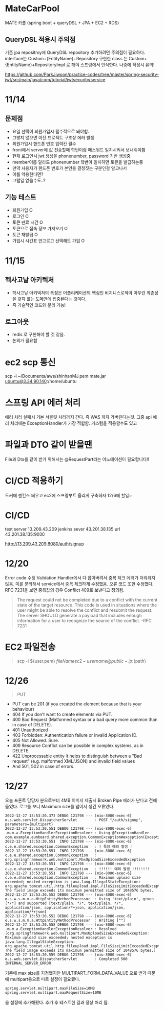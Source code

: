 # MateCarPool
MATE 카풀 (spring boot + queryDSL + JPA + EC2 + RDS)


## QueryDSL 적용시 주의점
기존 jpa repositroy에 QueryDSL repository 추가하려면 주의점이 필요하다.
interface는 Custom+{EntityName}+Repository
구현한 class 는 Custom+{EntityName}+RepositoryImpl 로 해야 
스프링에서 인식한다. 나중에 작성시 유의!

https://github.com/ParkJiwoon/practice-codes/tree/master/spring-security-jwt/src/main/java/com/tutorial/jwtsecurity/service

# 11/14 
## 문제점
- 요일 선택이 회원가입시 필수적으로 돼야함.
- 그렇지 않으면 이전 프로젝트 구조상 에러 발생
- 회원가입시 핸드폰 번호 입력칸 필수
- front에서 server에 값 전송할때 학번이랑 패스워드 일치시켜서 보내줘야함
- 현재 로그인시 jwt 생성을 phonenumber, password 기반 생성중
- member이름 달라도 phonenumber 학번이 일치하면 토큰을 발급하는중
- 만약 사용자가 핸드폰 번호가 본인을 결정짓는 구분인걸 알고나서
- 이를 악용한다면?
- 그럴일 없을수도..?
## 기능 테스트
- 회원가입 O
- 로그인 O
- 토큰 만료 시간 O
- 토큰으로 접속 정보 가져오기 O
- 토큰 재발급 O
- 가입시 시간표 안고르고 선택해도 가입 O


# 11/15
## 헥사고날 아키텍처
- 헥사고날 아키텍쳐의 특징은 어플리케이션의 핵심인 비지니스로직이 아무런 의존성을 갖지 않는 도메인에 집중된다는 것이다.
- 즉 기술적인 코드와 분리 가능!
## 로그아웃
- redis 로 구현해야 할 것 같음.
- 논의가 필요함


# ec2 scp 통신
scp -i ~/Documents/aws/shinhanMJ.pem mate.jar ubuntu@3.34.90.140:/home/ubuntu


# 스프링 API 에러 처리
에러 처리 실패시 기본 서블릿 처리까지 간다. 즉 WAS 까지 가버린다는것.
그중 api 에러 처리에는 ExceptionHandler가 가장 적합함. 커스텀을 적용할수도 있고

# 파일과 DTO 같이 받을땐
File과 Dto를 같이 받기 위해서는 @RequestPart라는 어노테이션이 필요합니다!!

# CI/CD 적용하기
도커에 젠킨스 띄우고 ec2에 스프링부트 올리게 구축하자 12/6에 할일~

# CI/CD

test server 13.209.43.209
jenkins sever 43.201.38.135
url 43.201.38.135:9000

http://13.209.43.209:8080/auth/signup

# 12/20
Error code 수정
Validation Handler에서 다 잡아버려서 중복 체크 에러가 처리되지 않음.
이를 분리해서 service에서 중복 체크하게 수정했음.
오류 코드 또한 수정했다.
RFC 7231을 보면 중복값의 경우 Conflict 409로 보낸다고 정의됨.
>The request could not be completed due to a conflict with the current state of the target resource. This code is used in situations where the user might be able to resolve the conflict and resubmit the request. The server SHOULD generate a payload that includes enough information for a user to recognize the source of the conflict.
-RFC 7231

# EC2 파일전송
>scp -i ${user.pem} ${fileName} ec2-username@public-ip:${path}


# 12/26
>PUT
- PUT can be 201 (if you created the element because that is your behaviour)
- 404 If you don't want to create elements via PUT.
- 400 Bad Request (Malformed syntax or a bad query more common than in case of DELETE). 
- 401 Unauthorized 
- 403 Forbidden: Authentication failure or invalid Application ID. 
- 405 Not Allowed. Sure. 
- 409 Resource Conflict can be possible in complex systems, as in DELETE. 
- 422 Unprocessable entity It helps to distinguish between a "Bad request" (e.g. malformed XML/JSON) and invalid field values 
- And 501, 502 in case of errors.

# 12/27
오늘 프론트 담당자 분으로부터 4MB 이미지 제출시 Broken Pipe 에러가 난다고 전해들었다. 로그를 보니 Maximum size를 넘어서 생긴 오류였다.
```shell
2022-12-27 13:53:20.373 DEBUG 121798 --- [nio-8080-exec-6] o.s.web.servlet.DispatcherServlet        : POST "/auth/signup", parameters={multipart}
2022-12-27 13:53:20.551 DEBUG 121798 --- [nio-8080-exec-6] .m.m.a.ExceptionHandlerExceptionResolver : Using @ExceptionHandler com.example.eunboard.shared.exception.CommonException#exception(Exception)
2022-12-27 13:53:20.551  INFO 121798 --- [nio-8080-exec-6] c.e.e.shared.exception.CommonException   : ! 특정 예외 발생 ! 
2022-12-27 13:53:20.551  INFO 121798 --- [nio-8080-exec-6] c.e.e.shared.exception.CommonException   : org.springframework.web.multipart.MaxUploadSizeExceededException
2022-12-27 13:53:20.551  INFO 121798 --- [nio-8080-exec-6] c.e.e.shared.exception.CommonException   : !!!!!! 예외 발생 !!!!!!!!
2022-12-27 13:53:20.551  INFO 121798 --- [nio-8080-exec-6] c.e.e.shared.exception.CommonException   : Maximum upload size exceeded; nested exception is java.lang.IllegalStateException: org.apache.tomcat.util.http.fileupload.impl.FileSizeLimitExceededException: The field image exceeds its maximum permitted size of 1048576 bytes.
2022-12-27 13:53:20.552 DEBUG 121798 --- [nio-8080-exec-6] o.s.w.s.m.m.a.HttpEntityMethodProcessor  : Using 'text/plain', given [*/*] and supported [text/plain, */*, text/plain, */*, application/json, application/*+json, application/json, application/*+json]
2022-12-27 13:53:20.552 DEBUG 121798 --- [nio-8080-exec-6] o.s.w.s.m.m.a.HttpEntityMethodProcessor  : Writing [""]
2022-12-27 13:53:20.558 DEBUG 121798 --- [nio-8080-exec-6] .m.m.a.ExceptionHandlerExceptionResolver : Resolved [org.springframework.web.multipart.MaxUploadSizeExceededException: Maximum upload size exceeded; nested exception is java.lang.IllegalStateException: org.apache.tomcat.util.http.fileupload.impl.FileSizeLimitExceededException: The field image exceeds its maximum permitted size of 1048576 bytes.]
2022-12-27 13:53:20.559 DEBUG 121798 --- [nio-8080-exec-6] o.s.web.servlet.DispatcherServlet        : Completed 500 INTERNAL_SERVER_ERROR
```
기존에 max size를 지정했지만 MULTIPART_FORM_DATA_VALUE 으로 받기 때문에 multipart용으로 따로 설정이 필요했다.
```properties
spring.servlet.multipart.maxFileSize=10MB
spring.servlet.multipart.maxRequestSize=10MB
```
을 설정에 추가해줬다. 추가 후 테스트한 결과 정상 처리 됨.

